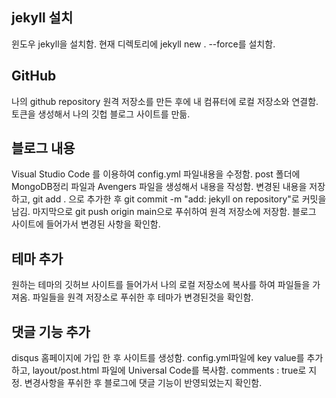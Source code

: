 ## jekyll 설치
윈도우 jekyll을 설치함. 
현재 디렉토리에 jekyll new . --force를 설치함.

## GitHub 
나의 github repository 원격 저장소를 만든 후에 내 컴퓨터에 로컬 저장소와 연결함.
토큰을 생성해서 나의 깃헙 블로그 사이트를 만듦.

## 블로그 내용
Visual Studio Code 를 이용하여 config.yml 파일내용을 수정함. 
post 폴더에 MongoDB정리 파일과 Avengers 파일을 생성해서 내용을 작성함. 
변경된 내용을 저장하고, git add . 으로 추가한 후 git commit -m "add: jekyll on repository"로 커밋을 남김.
마지막으로 git push origin main으로 푸쉬하여 원격 저장소에 저장함.
블로그 사이트에 들어가서 변경된 사항을 확인함.

## 테마 추가
원하는 테마의 깃허브 사이트를 들어가서 나의 로컬 저장소에 복사를 하여 파일들을 가져옴.
파일들을 원격 저장소로 푸쉬한 후 테마가 변경된것을 확인함.

## 댓글 기능 추가
disqus 홈페이지에 가입 한 후 사이트를 생성함.
config.yml파일에 key value를 추가하고, layout/post.html 파일에 Universal Code를 복사함.
comments : true로 지정. 
변경사항을 푸쉬한 후 블로그에 댓글 기능이 반영되었는지 확인함.
